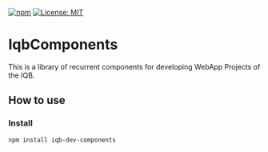 [![npm](https://img.shields.io/npm/v/iqb-components.svg?style=flat-square)](https://www.npmjs.com/package/iqb-components)
[![License: MIT](https://img.shields.io/badge/License-MIT-yellow.svg?style=flat-square)](LICENSE)

# IqbComponents

This is a library of recurrent components for developing WebApp Projects of the IQB.

## How to use

### Install
```
npm install iqb-dev-components
```




